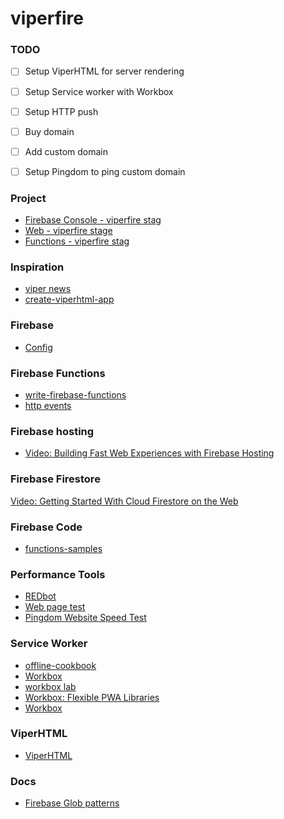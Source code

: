 # viperfire

### TODO
- [ ] Setup ViperHTML for server rendering
- [ ] Setup Service worker with Workbox
- [ ] Setup HTTP push
- [ ] Buy domain
- [ ] Add custom domain
- [ ] Setup Pingdom to ping custom domain


### Project
* [Firebase Console - viperfire stag](https://console.firebase.google.com/project/viperfire-stag/overview)
* [Web - viperfire stage](https://viperfire-stag.firebaseapp.com)
* [Functions - viperfire stag](https://us-central1-viperfire-stag.cloudfunctions.net/helloWorld)

### Inspiration
* [viper news](https://github.com/WebReflection/viper-news)
* [create-viperhtml-app](https://github.com/WebReflection/create-viperhtml-app)

### Firebase
* [Config](https://firebase.google.com/docs/hosting/full-config)

### Firebase Functions
* [write-firebase-functions](https://firebase.google.com/docs/functions/write-firebase-functions)
* [http events](https://firebase.google.com/docs/functions/http-events)

### Firebase hosting
* [Video: Building Fast Web Experiences with Firebase Hosting](https://www.youtube.com/watch?v=R3v8EcYzf_M)

### Firebase Firestore
[Video: Getting Started With Cloud Firestore on the Web](https://www.youtube.com/watch?v=2Vf1D-rUMwE&list=PLl-K7zZEsYLmnJ_FpMOZgyg6XcIGBu2OX)

### Firebase Code
* [functions-samples](https://github.com/firebase/functions-samples)

### Performance Tools
* [REDbot](https://redbot.org/)
* [Web page test](https://www.webpagetest.org/)
* [Pingdom Website Speed Test](https://tools.pingdom.com/)

### Service Worker
* [offline-cookbook](https://developers.google.com/web/fundamentals/instant-and-offline/offline-cookbook/)
* [Workbox](https://workboxjs.org/)
* [workbox lab](https://codelabs.developers.google.com/codelabs/workbox-lab/#0)
* [Workbox: Flexible PWA Libraries ](https://www.youtube.com/watch?v=DtuJ55tmjps)
* [Workbox](https://developers.google.com/web/tools/workbox/)

### ViperHTML
* [ViperHTML](https://github.com/unders/mywiki/wiki/ViperHTML)

### Docs
* [Firebase Glob patterns](http://mywiki.wooledge.org/glob)
